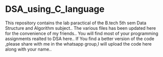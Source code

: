 # DSA_using_C_language
This repository contains the lab paractical of the B.tech 5th sem Data Structure and Algorithm subject..
The various files has been updated here for the convenience of my friends..
You will find most of your programming assignments realted to DSA here..
If You find a better version of the code ,please share with me in the whatsapp group,I will upload the code here along with your name..

